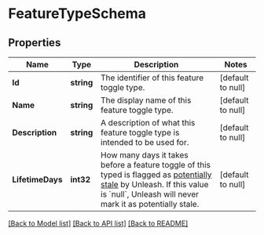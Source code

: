 # FeatureTypeSchema

## Properties
Name | Type | Description | Notes
------------ | ------------- | ------------- | -------------
**Id** | **string** | The identifier of this feature toggle type. | [default to null]
**Name** | **string** | The display name of this feature toggle type. | [default to null]
**Description** | **string** | A description of what this feature toggle type is intended to be used for. | [default to null]
**LifetimeDays** | **int32** | How many days it takes before a feature toggle of this typed is flagged as [potentially stale](https://docs.getunleash.io/reference/technical-debt#stale-and-potentially-stale-toggles) by Unleash. If this value is &#x60;null&#x60;, Unleash will never mark it as potentially stale. | [default to null]

[[Back to Model list]](../README.md#documentation-for-models) [[Back to API list]](../README.md#documentation-for-api-endpoints) [[Back to README]](../README.md)

